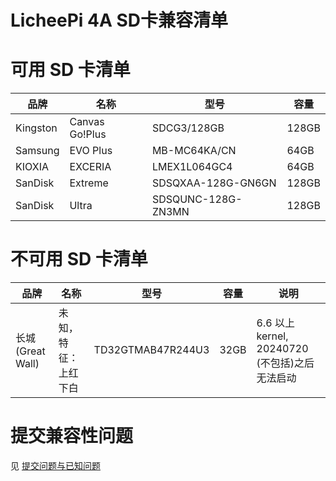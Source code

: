# LicheePi 4A SD卡兼容清单

# 可用 SD 卡清单

| 品牌 | 名称 | 型号 | 容量 |
| ---- | --- | --- | --- |
| Kingston | Canvas Go!Plus | SDCG3/128GB | 128GB |
| Samsung | EVO Plus | MB-MC64KA/CN | 64GB |
| KIOXIA | EXCERIA | LMEX1L064GC4 | 64GB |
| SanDisk | Extreme | SDSQXAA-128G-GN6GN | 128GB |
| SanDisk | Ultra | SDSQUNC-128G-ZN3MN | 128GB |

# 不可用 SD 卡清单
| 品牌 | 名称 | 型号 | 容量 | 说明 |
| ---- | --- | --- | --- | --- |
| 长城(Great Wall) | 未知，特征：上红下白 | TD32GTMAB47R244U3 | 32GB | 6.6 以上 kernel, 20240720 (不包括)之后无法启动 |

# 提交兼容性问题
见 [提交问题与已知问题](../../issue/)